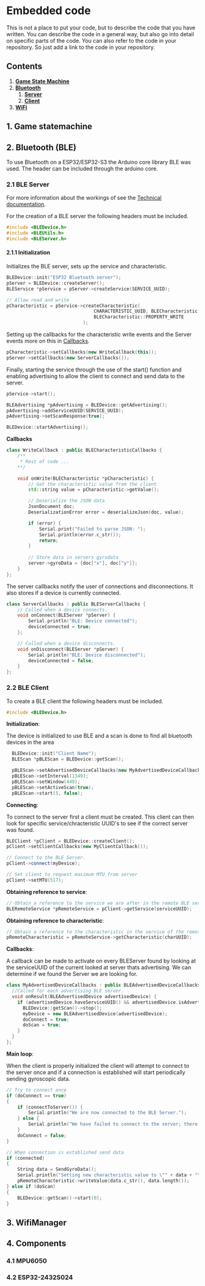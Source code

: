 # Embedded code

This is not a place to put your code, but to describe the code that you have written. You can describe the code in a general way, but also go into detail on specific parts of the code. You can also refer to the code in your repository. So just add a link to the code in your repository.

## Contents
1. **[Game State Machine](#1-game-statemachine)**
2. **[Bluetooth](#2-bluetooth)**
   1. **[Server](#21-server)**
   2. **[Client](#22-client)**
3. **[WiFi](#3-wifimanager)**

## 1. Game statemachine


## 2. Bluetooth (BLE)
To use Bluetooth on a ESP32/ESP32-S3 the Arduino core library BLE was used. The header can be included through the arduino core.

### 2.1 BLE Server
For more information about the workings of see the [Technical documentation](./technical_documentation.md##4-bluetooth-ble).

For the creation of a BLE server the following headers must be included.
```c++
#include <BLEDevice.h>
#include <BLEUtils.h>
#include <BLEServer.h>
```

#### 2.1.1 Initialization
Initializes the BLE server, sets up the service and characteristic.
```c++
BLEDevice::init("ESP32 Bluetooth server");
pServer = BLEDevice::createServer();
BLEService *pService = pServer->createService(SERVICE_UUID);

// Allow read and write
pCharacteristic = pService->createCharacteristic(
                                CHARACTERISTIC_UUID, BLECharacteristic::PROPERTY_READ | 
                                BLECharacteristic::PROPERTY_WRITE
                            );
```

Setting up the callbacks for the characteristic write events and the Server events more on this in [Callbacks](#212-callbacks).
```c++
pCharacteristic->setCallbacks(new WriteCallback(this));    
pServer->setCallbacks(new ServerCallbacks());
```

Finally, starting the service through the use of the start() function and enabling advertising to allow the client to connect and send data to the server.
```c++
pService->start();

BLEAdvertising *pAdvertising = BLEDevice::getAdvertising();
pAdvertising->addServiceUUID(SERVICE_UUID);
pAdvertising->setScanResponse(true);

BLEDevice::startAdvertising();
```

**Callbacks**

```c++
class WriteCallback : public BLECharacteristicCallbacks {
    /**
     * Rest of code ...
    **/

    void onWrite(BLECharacteristic *pCharacteristic) {
        // Get the characteristic value from the client
        std::string value = pCharacteristic->getValue();

        // Deserialize the JSON data
        JsonDocument doc;
        DeserializationError error = deserializeJson(doc, value);

        if (error) {
            Serial.print("Failed to parse JSON: ");
            Serial.println(error.c_str());
            return;
        }
        
        // Store data in servers gyrodata
        server->gyroData = {doc["x"], doc["y"]};
    }
};  
```

The server callbacks notify the user of connections and disconnections. It also stores if a device is currently connected.
```c++
class ServerCallbacks : public BLEServerCallbacks {
    // Called when a device connects.
    void onConnect(BLEServer *pServer) {
        Serial.println("BLE: Device connected");
        deviceConnected = true;
    };

    // Called when a device disconnects.
    void onDisconnect(BLEServer *pServer) {
        Serial.println("BLE: Device disconnected");
        deviceConnected = false;
    }
};
```

### 2.2 BLE Client
To create a BLE client the following headers must be included.
```c++
#include <BLEDevice.h>
```
**Initialization**:

The device is initialized to use BLE and a scan is done to find all bluetooth devices in the area
```c++
  BLEDevice::init("Client Name");
  BLEScan *pBLEScan = BLEDevice::getScan();

  pBLEScan->setAdvertisedDeviceCallbacks(new MyAdvertisedDeviceCallbacks());
  pBLEScan->setInterval(1349);
  pBLEScan->setWindow(449);
  pBLEScan->setActiveScan(true);
  pBLEScan->start(5, false);
```

**Connecting**:

To connect to the server first a client must be created. This client can then look for specific service/chracteristic UUID's to see if the correct server was found.
```c++
BLEClient *pClient = BLEDevice::createClient();
pClient->setClientCallbacks(new MyClientCallback());

// Connect to the BLE Server.
pClient->connect(myDevice);

// Set client to request maximum MTU from server
pClient->setMTU(517);  
```

**Obtaining reference to service**:

```c++
// Obtain a reference to the service we are after in the remote BLE server.
BLERemoteService *pRemoteService = pClient->getService(serviceUUID);
```

**Obtaining reference to characteristic**:

```c++
// Obtain a reference to the characteristic in the service of the remote BLE server.
pRemoteCharacteristic = pRemoteService->getCharacteristic(charUUID);
```

**Callbacks**:

A callback can be made to activate on every BLEServer found by looking at the serviceUUID of the current looked at server thats advertising. We can determine if we found the Server we are looking for.
```c++
class MyAdvertisedDeviceCallbacks : public BLEAdvertisedDeviceCallbacks {
  //Called for each advertising BLE server.
  void onResult(BLEAdvertisedDevice advertisedDevice) {
    if (advertisedDevice.haveServiceUUID() && advertisedDevice.isAdvertisingService(serviceUUID)) {
      BLEDevice::getScan()->stop();
      myDevice = new BLEAdvertisedDevice(advertisedDevice);
      doConnect = true;
      doScan = true;
    }
  }
};
```

**Main loop**:

When the client is properly initialized the client will attempt to connect to the server once and if a connection is established will start periodically sending gyroscopic data.
```c++
// Try to connect once
if (doConnect == true) 
{
    if (connectToServer()) {
        Serial.println("We are now connected to the BLE Server.");
    } else {
        Serial.println("We have failed to connect to the server; there is nothing more we will do.");
    }
    doConnect = false;
}

// When connection is established send data
if (connected) 
{
    String data = SendGyroData();
    Serial.println("Setting new characteristic value to \"" + data + "\"");
    pRemoteCharacteristic->writeValue(data.c_str(), data.length());
} else if (doScan) 
{
    BLEDevice::getScan()->start(0);
}
```


## 3. WifiManager


## 4. Components


### 4.1 MPU6050


### 4.2 ESP32-2432S024
